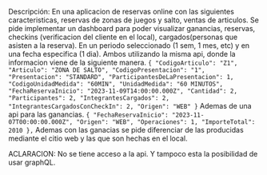 Descripción:
En una aplicacion de reservas online con las siguientes caracteristicas, reservas de zonas de juegos y salto, ventas de articulos.
Se pide implementar un dashboard para poder visualizar ganancias, reservas, checkins (verificacion del cliente en el local), cargados(personas que asisten a la reserva). En un periodo seleccionado (1 sem, 1 mes, etc) y en una fecha especifica (1 dia). Ambos utilizando la misma api, donde la informacion viene de la siguiente manera.
`{
    "CodigoArticulo": "Z1",
    "Articulo": "ZONA DE SALTO",
    "CodigoPresentacion": "1",
    "Presentacion": "STANDARD",
    "ParticipantesDeLaPresentacion": 1,
    "CodigoUnidadMedida": "60MIN",
    "UnidadMedida": "60 MINUTOS",
    "FechaReservaInicio": "2023-11-09T14:00:00.000Z",
    "Cantidad": 2,
    "Participantes": 2,
    "IntegrantesCargados": 2,
    "IntegrantesCargadosConCheckIn": 2,
    "Origen": "WEB"
}`
Ademas de una api para las ganancias.
`{
    "FechaReservaInicio": "2023-11-07T00:00:00.000Z",
    "Origen": "WEB",
    "Operaciones": 1,
    "ImporteTotal": 2010
},`
Ademas con las ganacias se pide diferenciar de las producidas mediante el citio web y las que son hechas en el local.

ACLARACION: No se tiene acceso a la api. Y tampoco esta la posibilidad de usar graphQL.
